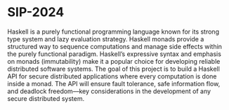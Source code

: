 # SIP-2024
Haskell is a purely functional programming language known for its strong type system and lazy evaluation strategy. Haskell monads provide a structured way to sequence computations and manage side effects within the purely functional paradigm. Haskell’s expressive syntax and emphasis on monads (immutability) make it a popular choice for developing reliable distributed software systems. The goal of this project is to build a Haskell API for secure distributed applications where every computation is done inside a monad. The API will ensure fault tolerance, safe information flow, and deadlock freedom––key considerations in the development of any secure distributed system.
